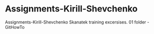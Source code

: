 # Assignments-Kirill-Shevchenko
Assignments-Kirill-Shevchenko
Skanatek training excersises.
01 folder - GitHowTo
